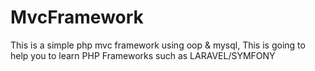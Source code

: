 # MvcFramework
 This is a simple php mvc framework using oop &amp; mysql, This is going to help you to learn PHP Frameworks such as LARAVEL/SYMFONY 
